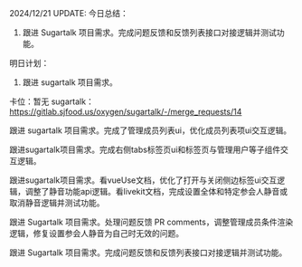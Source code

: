 2024/12/21 UPDATE:
今日总结：

1. 跟进 Sugartalk 项目需求。完成问题反馈和反馈列表接口对接逻辑并测试功能。

明日计划：

1. 跟进 sugartalk 项目需求。

卡位：暂无
sugartalk：https://gitlab.sjfood.us/oxygen/sugartalk/-/merge_requests/14





跟进 sugartalk 项目需求。完成了管理成员列表ui，优化成员列表项ui交互逻辑。

跟进sugartalk项目需求。完成右侧tabs标签页ui和标签页与管理用户等子组件交互逻辑。

跟进sugartalk项目需求。看vueUse文档，优化了打开与关闭侧边标签ui交互逻辑，调整了静音功能api逻辑。看livekit文档，完成设置全体和特定参会人静音或取消静音逻辑并测试功能。

跟进 Sugartalk 项目需求。处理问题反馈 PR comments，调整管理成员条件渲染逻辑，修复设置参会人静音为自己时无效的问题。

跟进 Sugartalk 项目需求。完成问题反馈和反馈列表接口对接逻辑并测试功能。

